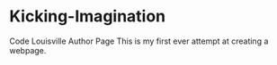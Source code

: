 # Kicking-Imagination
Code Louisville Author Page
This is my first ever attempt at creating a webpage.
